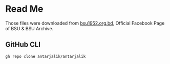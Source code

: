 # Read Me
Those files were downloaded from [bsu1952.org.bd](https://bsu1952.org.bd), Official Facebook Page of BSU & BSU Archive.

## GitHub CLI

`gh repo clone antarjalik/antarjalik`
